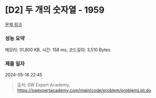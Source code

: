 # [D2] 두 개의 숫자열 - 1959 

[문제 링크](https://swexpertacademy.com/main/code/problem/problemDetail.do?contestProbId=AV5PpoFaAS4DFAUq) 

### 성능 요약

메모리: 31,800 KB, 시간: 158 ms, 코드길이: 3,510 Bytes

### 제출 일자

2024-05-16 22:45



> 출처: SW Expert Academy, https://swexpertacademy.com/main/code/problem/problemList.do